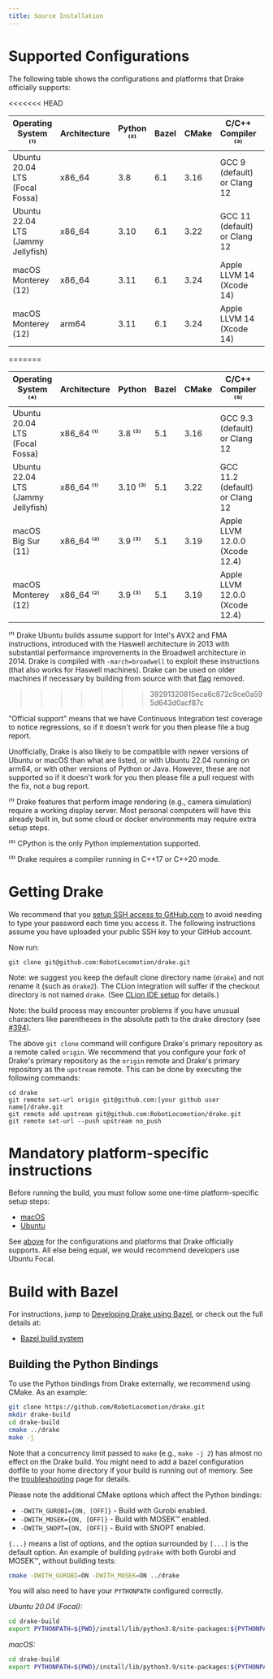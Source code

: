 ```yaml
---
title: Source Installation
---
```


# Supported Configurations

The following table shows the configurations and platforms that Drake
officially supports:

<!-- The operating system requirements should match those listed in both the
     root CMakeLists.txt and tools/workspace/os.bzl. -->
<!-- The minimum compiler versions should match those listed in both the root
     CMakeLists.txt and tools/workspace/cc/repository.bzl. -->
<<<<<<< HEAD

| Operating System ⁽¹⁾               | Architecture | Python ⁽²⁾ | Bazel | CMake | C/C++ Compiler ⁽³⁾           | Java                          |
|------------------------------------|--------------|------------|-------|-------|------------------------------|-------------------------------|
| Ubuntu 20.04 LTS (Focal Fossa)     | x86_64       | 3.8        | 6.1   | 3.16  | GCC 9 (default) or Clang 12  | OpenJDK 11                    |
| Ubuntu 22.04 LTS (Jammy Jellyfish) | x86_64       | 3.10       | 6.1   | 3.22  | GCC 11 (default) or Clang 12 | OpenJDK 11                    |
| macOS Monterey (12)                | x86_64       | 3.11       | 6.1   | 3.24  | Apple LLVM 14 (Xcode 14)     | AdoptOpenJDK 16 (HotSpot JVM) |
| macOS Monterey (12)                | arm64        | 3.11       | 6.1   | 3.24  | Apple LLVM 14 (Xcode 14)     | AdoptOpenJDK 16 (HotSpot JVM) |
=======

| Operating System ⁽⁴⁾               | Architecture | Python   | Bazel | CMake | C/C++ Compiler ⁽⁵⁾             | Java                          |
|------------------------------------|--------------|----------|-------|-------|--------------------------------|-------------------------------|
| Ubuntu 20.04 LTS (Focal Fossa)     | x86_64 ⁽¹⁾   | 3.8 ⁽³⁾  | 5.1   | 3.16  | GCC 9.3 (default) or Clang 12  | OpenJDK 11                    |
| Ubuntu 22.04 LTS (Jammy Jellyfish) | x86_64 ⁽¹⁾   | 3.10 ⁽³⁾ | 5.1   | 3.22  | GCC 11.2 (default) or Clang 12 | OpenJDK 11                    |
| macOS Big Sur (11)                 | x86_64 ⁽²⁾   | 3.9 ⁽³⁾  | 5.1   | 3.19  | Apple LLVM 12.0.0 (Xcode 12.4) | AdoptOpenJDK 15 (HotSpot JVM) |
| macOS Monterey (12)                | x86_64 ⁽²⁾   | 3.9 ⁽³⁾  | 5.1   | 3.19  | Apple LLVM 12.0.0 (Xcode 12.4) | AdoptOpenJDK 15 (HotSpot JVM) |

⁽¹⁾ Drake Ubuntu builds assume support for Intel's AVX2 and FMA instructions,
introduced with the Haswell architecture in 2013 with substantial performance
improvements in the Broadwell architecture in 2014. Drake is compiled with
`-march=broadwell` to exploit these instructions (that also works for Haswell
machines). Drake can be used on older machines if necessary by building from
source with that
[flag](https://github.com/RobotLocomotion/drake/blob/77642cc9/math/BUILD.bazel#L288)
removed.
>>>>>>> 39291320815eca6c872c9ce0a595d643d0acf87c

"Official support" means that we have Continuous Integration test coverage to
notice regressions, so if it doesn't work for you then please file a bug report.

Unofficially, Drake is also likely to be compatible with newer versions of
Ubuntu or macOS than what are listed, or with Ubuntu 22.04 running on arm64, or
with other versions of Python or Java. However, these are not supported so if it
doesn't work for you then please file a pull request with the fix, not a bug
report.

⁽¹⁾ Drake features that perform image rendering (e.g., camera simulation)
require a working display server. Most personal computers will have this
already built in, but some cloud or docker environments may require extra
setup steps.

⁽²⁾ CPython is the only Python implementation supported.

⁽³⁾ Drake requires a compiler running in C++17 or C++20 mode.

# Getting Drake

We recommend that you [setup SSH access to GitHub.com](https://help.github.com/articles/adding-a-new-ssh-key-to-your-github-account/)
to avoid needing to type your password each time you access it. The following
instructions assume you have uploaded your public SSH key to your GitHub
account.

Now run:

```
git clone git@github.com:RobotLocomotion/drake.git
```

Note: we suggest you keep the default clone directory name (``drake``) and not
rename it (such as ``drake2``).  The CLion integration will suffer if the
checkout directory is not named ``drake``.  (See [CLion IDE setup](clion.html) for details.)

Note: the build process may encounter problems if you have unusual characters
like parentheses in the absolute path to the drake directory
(see [#394](https://github.com/RobotLocomotion/drake/issues/394)).

The above ``git clone`` command will configure Drake's primary repository as a
remote called ``origin``. We recommend that you configure your fork of Drake's
primary repository as the ``origin`` remote and Drake's primary repository as
the ``upstream`` remote. This can be done by executing the following commands:

```
cd drake
git remote set-url origin git@github.com:[your github user name]/drake.git
git remote add upstream git@github.com:RobotLocomotion/drake.git
git remote set-url --push upstream no_push
```

# Mandatory platform-specific instructions

Before running the build, you must follow some one-time platform-specific
setup steps:

* [macOS](/mac.html)
* [Ubuntu](/ubuntu.html)

See [above](#supported-configurations)
for the configurations and platforms that Drake officially supports.
All else being equal, we would recommend developers use Ubuntu Focal.

# Build with Bazel

For instructions, jump to
[Developing Drake using Bazel](/bazel.html#developing-drake-using-bazel),
or check out the full details at:

* [Bazel build system](/bazel.html)

## Building the Python Bindings

To use the Python bindings from Drake externally, we recommend using CMake.
As an example:

```bash
git clone https://github.com/RobotLocomotion/drake.git
mkdir drake-build
cd drake-build
cmake ../drake
make -j
```

Note that a concurrency limit passed to `make` (e.g., `make -j 2`) has almost no
effect on the Drake build. You might need to add a bazel configuration dotfile
to your home directory if your build is running out of memory. See the
[troubleshooting](/troubleshooting.html#build-oom) page for details.

Please note the additional CMake options which affect the Python bindings:

* ``-DWITH_GUROBI={ON, [OFF]}`` - Build with Gurobi enabled.
* ``-DWITH_MOSEK={ON, [OFF]}`` - Build with MOSEK™ enabled.
* ``-DWITH_SNOPT={ON, [OFF]}`` - Build with SNOPT enabled.

``{...}`` means a list of options, and the option surrounded by ``[...]`` is
the default option. An example of building ``pydrake`` with both Gurobi and
MOSEK™, without building tests:

```bash
cmake -DWITH_GUROBI=ON -DWITH_MOSEK=ON ../drake
```

You will also need to have your ``PYTHONPATH`` configured correctly.

*Ubuntu 20.04 (Focal):*

```bash
cd drake-build
export PYTHONPATH=${PWD}/install/lib/python3.8/site-packages:${PYTHONPATH}
```
*macOS:*

```bash
cd drake-build
export PYTHONPATH=${PWD}/install/lib/python3.9/site-packages:${PYTHONPATH}
```
